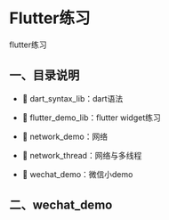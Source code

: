 # Flutter练习
flutter练习

## 一、目录说明

* 📂 dart_syntax_lib：dart语法

* 📂 flutter_demo_lib：flutter widget练习

* 📂 network_demo：网络

* 📂 network_thread：网络与多线程

* 📂 wechat_demo：微信小demo



## 二、wechat_demo





